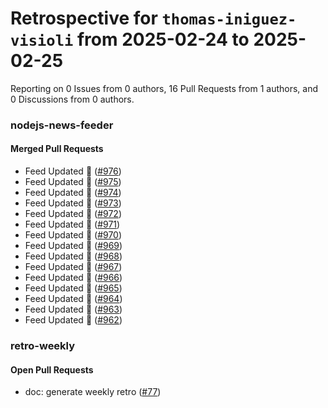 # Retrospective for `thomas-iniguez-visioli` from 2025-02-24 to 2025-02-25

Reporting on 0 Issues from 0 authors, 16 Pull Requests from 1 authors, and 0 Discussions from 0 authors.


### nodejs-news-feeder

#### Merged Pull Requests

- Feed Updated 🍿 ([#976](https://github.com/thomas-iniguez-visioli/nodejs-news-feeder/pull/976))
- Feed Updated 🍿 ([#975](https://github.com/thomas-iniguez-visioli/nodejs-news-feeder/pull/975))
- Feed Updated 🍿 ([#974](https://github.com/thomas-iniguez-visioli/nodejs-news-feeder/pull/974))
- Feed Updated 🍿 ([#973](https://github.com/thomas-iniguez-visioli/nodejs-news-feeder/pull/973))
- Feed Updated 🍿 ([#972](https://github.com/thomas-iniguez-visioli/nodejs-news-feeder/pull/972))
- Feed Updated 🍿 ([#971](https://github.com/thomas-iniguez-visioli/nodejs-news-feeder/pull/971))
- Feed Updated 🍿 ([#970](https://github.com/thomas-iniguez-visioli/nodejs-news-feeder/pull/970))
- Feed Updated 🍿 ([#969](https://github.com/thomas-iniguez-visioli/nodejs-news-feeder/pull/969))
- Feed Updated 🍿 ([#968](https://github.com/thomas-iniguez-visioli/nodejs-news-feeder/pull/968))
- Feed Updated 🍿 ([#967](https://github.com/thomas-iniguez-visioli/nodejs-news-feeder/pull/967))
- Feed Updated 🍿 ([#966](https://github.com/thomas-iniguez-visioli/nodejs-news-feeder/pull/966))
- Feed Updated 🍿 ([#965](https://github.com/thomas-iniguez-visioli/nodejs-news-feeder/pull/965))
- Feed Updated 🍿 ([#964](https://github.com/thomas-iniguez-visioli/nodejs-news-feeder/pull/964))
- Feed Updated 🍿 ([#963](https://github.com/thomas-iniguez-visioli/nodejs-news-feeder/pull/963))
- Feed Updated 🍿 ([#962](https://github.com/thomas-iniguez-visioli/nodejs-news-feeder/pull/962))

### retro-weekly

#### Open Pull Requests

- doc: generate weekly retro ([#77](https://github.com/thomas-iniguez-visioli/retro-weekly/pull/77))